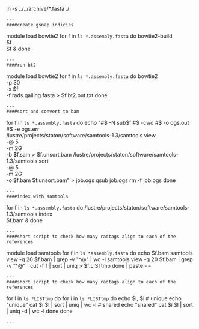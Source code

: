 ln -s ../../archive/*.fasta ./
```
---
####create gsnap indicies
```
module load bowtie2
for f in `ls *.assembly.fasta`
do
	bowtie2-build \
	$f \
	$f &
done
```
---
####run bt2
```
module load bowtie2
for f in `ls *.assembly.fasta`
do
bowtie2 \
-p 30 \
-x $f \
-f rads.gailing.fasta > $f.bt2.out.txt
done
```
---
####sort and convert to bam
```
for f in `ls *.assembly.fasta`
do
echo "#$ -N sub$f
#$ -cwd
#$ -o ogs.out
#$ -e ogs.err	
/lustre/projects/staton/software/samtools-1.3/samtools view \
-@ 5 \
-m 2G \
-b $f.sam > $f.unsort.bam
/lustre/projects/staton/software/samtools-1.3/samtools sort \
-@ 5 \
-m 2G \
-o $f.bam $f.unsort.bam" > job.ogs
qsub job.ogs
rm -f job.ogs
done
```
---
####index with samtools
```
for f in `ls *.assembly.fasta`
do
	/lustre/projects/staton/software/samtools-1.3/samtools index \
	$f.bam &
done
```
---
####short script to check how many radtags align to each of the references
```
module load samtools
for f in `ls *assembly.fasta`
do
	echo $f.bam
	samtools view -q 20 $f.bam | grep -v "^@" | wc -l
	samtools view -q 20 $f.bam | grep -v "^@" | cut -f 1 | sort | uniq > $f.LISTtmp
done | paste - -
```
---
####short script to check how many radtags align to each of the references
```
for l in `ls *LISTtmp`
do
	for i in `ls *LISTtmp`
	do
		echo $l, $i
		# unique
		echo "unique"
		cat $i $l | sort | uniq | wc -l
		# shared
		echo "shared"
		cat $i $l | sort | uniq -d | wc -l
	done
done
```
---
